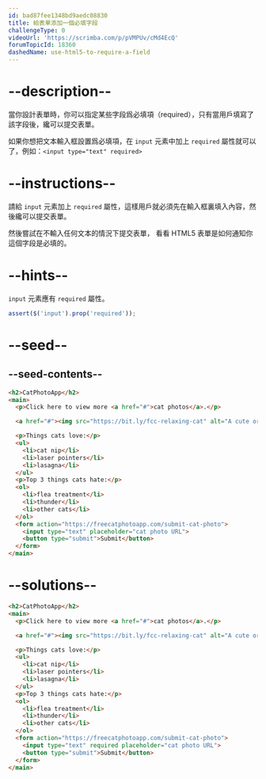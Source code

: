 ```yaml
---
id: bad87fee1348bd9aedc08830
title: 給表單添加一個必填字段
challengeType: 0
videoUrl: 'https://scrimba.com/p/pVMPUv/cMd4EcQ'
forumTopicId: 18360
dashedName: use-html5-to-require-a-field
---
```


# --description--

當你設計表單時，你可以指定某些字段爲必填項（required），只有當用戶填寫了該字段後，纔可以提交表單。

如果你想把文本輸入框設置爲必填項，在 `input` 元素中加上 `required` 屬性就可以了，例如：`<input type="text" required>`

# --instructions--

請給 `input` 元素加上 `required` 屬性，這樣用戶就必須先在輸入框裏填入內容，然後纔可以提交表單。

然後嘗試在不輸入任何文本的情況下提交表單， 看看 HTML5 表單是如何通知你這個字段是必填的。

# --hints--

`input` 元素應有 `required` 屬性。

```js
assert($('input').prop('required'));
```

# --seed--

## --seed-contents--

```html
<h2>CatPhotoApp</h2>
<main>
  <p>Click here to view more <a href="#">cat photos</a>.</p>

  <a href="#"><img src="https://bit.ly/fcc-relaxing-cat" alt="A cute orange cat lying on its back."></a>

  <p>Things cats love:</p>
  <ul>
    <li>cat nip</li>
    <li>laser pointers</li>
    <li>lasagna</li>
  </ul>
  <p>Top 3 things cats hate:</p>
  <ol>
    <li>flea treatment</li>
    <li>thunder</li>
    <li>other cats</li>
  </ol>
  <form action="https://freecatphotoapp.com/submit-cat-photo">
    <input type="text" placeholder="cat photo URL">
    <button type="submit">Submit</button>
  </form>
</main>
```

# --solutions--

```html
<h2>CatPhotoApp</h2>
<main>
  <p>Click here to view more <a href="#">cat photos</a>.</p>

  <a href="#"><img src="https://bit.ly/fcc-relaxing-cat" alt="A cute orange cat lying on its back."></a>

  <p>Things cats love:</p>
  <ul>
    <li>cat nip</li>
    <li>laser pointers</li>
    <li>lasagna</li>
  </ul>
  <p>Top 3 things cats hate:</p>
  <ol>
    <li>flea treatment</li>
    <li>thunder</li>
    <li>other cats</li>
  </ol>
  <form action="https://freecatphotoapp.com/submit-cat-photo">
    <input type="text" required placeholder="cat photo URL">
    <button type="submit">Submit</button>
  </form>
</main>
```
